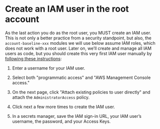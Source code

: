 # Create an IAM user in the root account

As the last action you do as the root user, you MUST create an IAM user. This is not only a better practice from a
security standpoint, but also, the `account-baseline-xxx` modules we will use below assume IAM roles, which does not
work with a root user. Later on, we’ll create and manage all IAM users as code, but you should create this very first
IAM user manually by
[following these instructions](https://docs.aws.amazon.com/IAM/latest/UserGuide/id_users_create.html#id_users_create_console):

1. Enter a username for your IAM user.

2. Select both "programmatic access" and "AWS Management Console access."

3. On the next page, click "Attach existing policies to user directly" and attach the `AdministratorAccess` policy.

4. Click next a few more times to create the IAM user.

5. In a secrets manager, save the IAM sign-in URL, your IAM user’s username, the password, and your Access Keys.


<!-- ##DOCS-SOURCER-START
{
  "sourcePlugin": "local-copier",
  "hash": "a101684204db60a27bcace52b801c84b"
}
##DOCS-SOURCER-END -->
